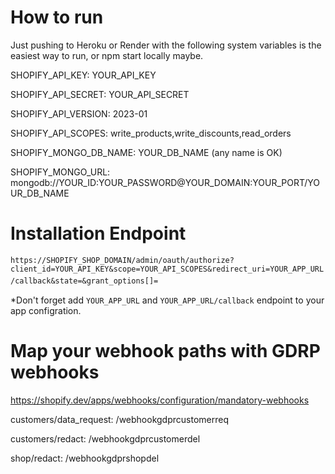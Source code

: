 # How to run
Just pushing to Heroku or Render with the following system variables is the easiest way to run, or npm start locally maybe.

SHOPIFY_API_KEY:              YOUR_API_KEY

SHOPIFY_API_SECRET:           YOUR_API_SECRET

SHOPIFY_API_VERSION:          2023-01

SHOPIFY_API_SCOPES:           write_products,write_discounts,read_orders

SHOPIFY_MONGO_DB_NAME:        YOUR_DB_NAME (any name is OK)

SHOPIFY_MONGO_URL:            mongodb://YOUR_ID:YOUR_PASSWORD@YOUR_DOMAIN:YOUR_PORT/YOUR_DB_NAME

# Installation Endpoint
`https://SHOPIFY_SHOP_DOMAIN/admin/oauth/authorize?client_id=YOUR_API_KEY&scope=YOUR_API_SCOPES&redirect_uri=YOUR_APP_URL/callback&state=&grant_options[]=`　

*Don't forget add `YOUR_APP_URL` and `YOUR_APP_URL/callback` endpoint to your app configration.

# Map your webhook paths with GDRP webhooks
https://shopify.dev/apps/webhooks/configuration/mandatory-webhooks

customers/data_request:  /webhookgdprcustomerreq

customers/redact:  /webhookgdprcustomerdel

shop/redact:  /webhookgdprshopdel






